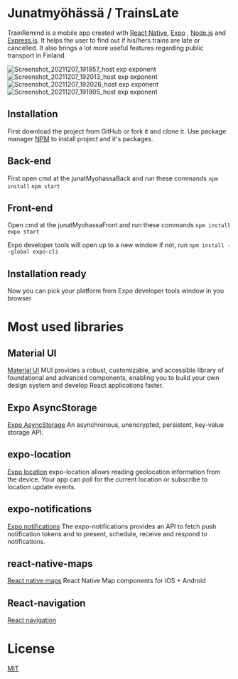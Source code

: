 # Junatmyöhässä / TrainsLate

TrainRemind is a mobile app created with [React Native](https://reactnative.dev/), [Expo](https://expo.dev/) , [Node.js](https://nodejs.org/en/) and [Express.js](https://expressjs.com/). It helps the user to find out if his/hers trains are late or cancelled. It also brings a lot more useful features regarding public transport in Finland.

![Screenshot_20211207_191857_host exp exponent](https://user-images.githubusercontent.com/72009463/145078143-62802d0d-b78f-4e54-a049-7e24412d6d4d.jpg)
![Screenshot_20211207_192013_host exp exponent](https://user-images.githubusercontent.com/72009463/145078162-02607c82-1a09-4d2a-a74e-e53c6b340342.jpg)
![Screenshot_20211207_192026_host exp exponent](https://user-images.githubusercontent.com/72009463/145078176-0dd730a8-c48d-43c5-9866-bdad17d7345c.jpg)
![Screenshot_20211207_191905_host exp exponent](https://user-images.githubusercontent.com/72009463/145078187-1a7162e6-a604-4138-bbf0-030c7328e5db.jpg)

## Installation
First download the project from GitHub or fork it and clone it. 
Use package manager [NPM](https://www.npmjs.com/) to install project and it's packages.

## Back-end
First open cmd at the junatMyohassaBack and run these commands
```npm install```
```npm start```

## Front-end

Open cmd at the junatMyohassaFront and run these commands
```npm install```
```expo start```

Expo developer tools will open up to a new window if not, run 
```npm install --global expo-cli```

## Installation ready
Now you can pick your platform from Expo developer tools window in you browser

# Most used libraries

## Material UI
[Material UI](https://mui.com/)
MUI provides a robust, customizable, and accessible library of foundational and advanced components, enabling you to build your own design system and develop React applications faster.
## Expo AsyncStorage
[Expo AsyncStorage](https://docs.expo.dev/versions/latest/sdk/async-storage/)
An asynchronous, unencrypted, persistent, key-value storage API.

## expo-location
[Expo location](https://docs.expo.dev/versions/latest/sdk/location/)
expo-location allows reading geolocation information from the device. Your app can poll for the current location or subscribe to location update events.

## expo-notifications
[Expo notifications](https://docs.expo.dev/versions/latest/sdk/notifications/)
The expo-notifications provides an API to fetch push notification tokens and to present, schedule, receive and respond to notifications.

## react-native-maps
[React native maps](https://github.com/react-native-maps/react-native-maps)
React Native Map components for iOS + Android

## React-navigation
[React navigation](https://reactnavigation.org/)

# License
[MIT](https://choosealicense.com/licenses/mit/)
